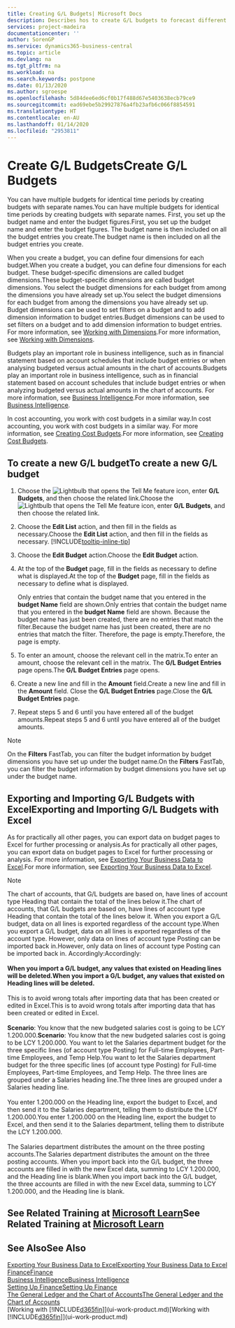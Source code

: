 ```yaml
---
title: Creating G/L Budgets| Microsoft Docs
description: Describes hos to create G/L budgets to forecast different financial activities and assign dimensions for business intelligence purposes.
services: project-madeira
documentationcenter: ''
author: SorenGP
ms.service: dynamics365-business-central
ms.topic: article
ms.devlang: na
ms.tgt_pltfrm: na
ms.workload: na
ms.search.keywords: postpone
ms.date: 01/13/2020
ms.author: sgroespe
ms.openlocfilehash: 5d84dee6ed6cf0b17f488d67e5403638ecb79ce9
ms.sourcegitcommit: ead69ebe5b29927876a4fb23afb6c066f8854591
ms.translationtype: HT
ms.contentlocale: en-AU
ms.lasthandoff: 01/14/2020
ms.locfileid: "2953811"
---
```

# <a name="create-gl-budgets"></a><span data-ttu-id="0a2c8-103">Create G/L Budgets</span><span class="sxs-lookup"><span data-stu-id="0a2c8-103">Create G/L Budgets</span></span>
<span data-ttu-id="0a2c8-104">You can have multiple budgets for identical time periods by creating budgets with separate names.</span><span class="sxs-lookup"><span data-stu-id="0a2c8-104">You can have multiple budgets for identical time periods by creating budgets with separate names.</span></span> <span data-ttu-id="0a2c8-105">First, you set up the budget name and enter the budget figures.</span><span class="sxs-lookup"><span data-stu-id="0a2c8-105">First, you set up the budget name and enter the budget figures.</span></span> <span data-ttu-id="0a2c8-106">The budget name is then included on all the budget entries you create.</span><span class="sxs-lookup"><span data-stu-id="0a2c8-106">The budget name is then included on all the budget entries you create.</span></span>  

<span data-ttu-id="0a2c8-107">When you create a budget, you can define four dimensions for each budget.</span><span class="sxs-lookup"><span data-stu-id="0a2c8-107">When you create a budget, you can define four dimensions for each budget.</span></span> <span data-ttu-id="0a2c8-108">These budget-specific dimensions are called budget dimensions.</span><span class="sxs-lookup"><span data-stu-id="0a2c8-108">These budget-specific dimensions are called budget dimensions.</span></span> <span data-ttu-id="0a2c8-109">You select the budget dimensions for each budget from among the dimensions you have already set up.</span><span class="sxs-lookup"><span data-stu-id="0a2c8-109">You select the budget dimensions for each budget from among the dimensions you have already set up.</span></span> <span data-ttu-id="0a2c8-110">Budget dimensions can be used to set filters on a budget and to add dimension information to budget entries.</span><span class="sxs-lookup"><span data-stu-id="0a2c8-110">Budget dimensions can be used to set filters on a budget and to add dimension information to budget entries.</span></span> <span data-ttu-id="0a2c8-111">For more information, see [Working with Dimensions](finance-dimensions.md).</span><span class="sxs-lookup"><span data-stu-id="0a2c8-111">For more information, see [Working with Dimensions](finance-dimensions.md).</span></span>

<span data-ttu-id="0a2c8-112">Budgets play an important role in business intelligence, such as in financial statement based on account schedules that include budget entries or when analysing budgeted versus actual amounts in the chart of accounts.</span><span class="sxs-lookup"><span data-stu-id="0a2c8-112">Budgets play an important role in business intelligence, such as in financial statement based on account schedules that include budget entries or when analyzing budgeted versus actual amounts in the chart of accounts.</span></span> <span data-ttu-id="0a2c8-113">For more information, see [Business Intelligence](bi.md).</span><span class="sxs-lookup"><span data-stu-id="0a2c8-113">For more information, see [Business Intelligence](bi.md).</span></span>

<span data-ttu-id="0a2c8-114">In cost accounting, you work with cost budgets in a similar way.</span><span class="sxs-lookup"><span data-stu-id="0a2c8-114">In cost accounting, you work with cost budgets in a similar way.</span></span> <span data-ttu-id="0a2c8-115">For more information, see [Creating Cost Budgets](finance-create-cost-budgets.md).</span><span class="sxs-lookup"><span data-stu-id="0a2c8-115">For more information, see [Creating Cost Budgets](finance-create-cost-budgets.md).</span></span>    

## <a name="to-create-a-new-gl-budget"></a><span data-ttu-id="0a2c8-116">To create a new G/L budget</span><span class="sxs-lookup"><span data-stu-id="0a2c8-116">To create a new G/L budget</span></span>  
1. <span data-ttu-id="0a2c8-117">Choose the ![Lightbulb that opens the Tell Me feature](media/ui-search/search_small.png "Tell me what you want to do") icon, enter **G/L Budgets**, and then choose the related link.</span><span class="sxs-lookup"><span data-stu-id="0a2c8-117">Choose the ![Lightbulb that opens the Tell Me feature](media/ui-search/search_small.png "Tell me what you want to do") icon, enter **G/L Budgets**, and then choose the related link.</span></span>  
2. <span data-ttu-id="0a2c8-118">Choose the **Edit List** action, and then fill in the fields as necessary.</span><span class="sxs-lookup"><span data-stu-id="0a2c8-118">Choose the **Edit List** action, and then fill in the fields as necessary.</span></span> [!INCLUDE[tooltip-inline-tip](includes/tooltip-inline-tip_md.md)]  
3. <span data-ttu-id="0a2c8-119">Choose the **Edit Budget** action.</span><span class="sxs-lookup"><span data-stu-id="0a2c8-119">Choose the **Edit Budget** action.</span></span>
4. <span data-ttu-id="0a2c8-120">At the top of the **Budget** page, fill in the fields as necessary to define what is displayed.</span><span class="sxs-lookup"><span data-stu-id="0a2c8-120">At the top of the **Budget** page, fill in the fields as necessary to define what is displayed.</span></span>  

    <span data-ttu-id="0a2c8-121">Only entries that contain the budget name that you entered in the **budget Name** field are shown.</span><span class="sxs-lookup"><span data-stu-id="0a2c8-121">Only entries that contain the budget name that you entered in the **budget Name** field are shown.</span></span> <span data-ttu-id="0a2c8-122">Because the budget name has just been created, there are no entries that match the filter.</span><span class="sxs-lookup"><span data-stu-id="0a2c8-122">Because the budget name has just been created, there are no entries that match the filter.</span></span> <span data-ttu-id="0a2c8-123">Therefore, the page is empty.</span><span class="sxs-lookup"><span data-stu-id="0a2c8-123">Therefore, the page is empty.</span></span>  
5. <span data-ttu-id="0a2c8-124">To enter an amount, choose the relevant cell in the matrix.</span><span class="sxs-lookup"><span data-stu-id="0a2c8-124">To enter an amount, choose the relevant cell in the matrix.</span></span> <span data-ttu-id="0a2c8-125">The **G/L Budget Entries** page opens.</span><span class="sxs-lookup"><span data-stu-id="0a2c8-125">The **G/L Budget Entries** page opens.</span></span>  
6. <span data-ttu-id="0a2c8-126">Create a new line and fill in the **Amount** field.</span><span class="sxs-lookup"><span data-stu-id="0a2c8-126">Create a new line and fill in the **Amount** field.</span></span> <span data-ttu-id="0a2c8-127">Close the **G/L Budget Entries** page.</span><span class="sxs-lookup"><span data-stu-id="0a2c8-127">Close the **G/L Budget Entries** page.</span></span>  
7. <span data-ttu-id="0a2c8-128">Repeat steps 5 and 6 until you have entered all of the budget amounts.</span><span class="sxs-lookup"><span data-stu-id="0a2c8-128">Repeat steps 5 and 6 until you have entered all of the budget amounts.</span></span>  

> [!NOTE]  
>  <span data-ttu-id="0a2c8-129">On the **Filters** FastTab, you can filter the budget information by budget dimensions you have set up under the budget name.</span><span class="sxs-lookup"><span data-stu-id="0a2c8-129">On the **Filters** FastTab, you can filter the budget information by budget dimensions you have set up under the budget name.</span></span>

## <a name="exporting-and-importing-gl-budgets-with-excel"></a><span data-ttu-id="0a2c8-130">Exporting and Importing G/L Budgets with Excel</span><span class="sxs-lookup"><span data-stu-id="0a2c8-130">Exporting and Importing G/L Budgets with Excel</span></span>
<span data-ttu-id="0a2c8-131">As for practically all other pages, you can export data on budget pages to Excel for further processing or analysis.</span><span class="sxs-lookup"><span data-stu-id="0a2c8-131">As for practically all other pages, you can export data on budget pages to Excel for further processing or analysis.</span></span> <span data-ttu-id="0a2c8-132">For more information, see [Exporting Your Business Data to Excel](about-export-data.md).</span><span class="sxs-lookup"><span data-stu-id="0a2c8-132">For more information, see [Exporting Your Business Data to Excel](about-export-data.md).</span></span>

> [!NOTE]
> <span data-ttu-id="0a2c8-133">The chart of accounts, that G/L budgets are based on, have lines of account type Heading that contain the total of the lines below it.</span><span class="sxs-lookup"><span data-stu-id="0a2c8-133">The chart of accounts, that G/L budgets are based on, have lines of account type Heading that contain the total of the lines below it.</span></span> <span data-ttu-id="0a2c8-134">When you export a G/L budget, data on all lines is exported regardless of the account type.</span><span class="sxs-lookup"><span data-stu-id="0a2c8-134">When you export a G/L budget, data on all lines is exported regardless of the account type.</span></span> <span data-ttu-id="0a2c8-135">However, only data on lines of account type Posting can be imported back in.</span><span class="sxs-lookup"><span data-stu-id="0a2c8-135">However, only data on lines of account type Posting can be imported back in.</span></span> <span data-ttu-id="0a2c8-136">Accordingly:</span><span class="sxs-lookup"><span data-stu-id="0a2c8-136">Accordingly:</span></span> <br /><br /> <span data-ttu-id="0a2c8-137">**When you import a G/L budget, any values that existed on Heading lines will be deleted.**</span><span class="sxs-lookup"><span data-stu-id="0a2c8-137">**When you import a G/L budget, any values that existed on Heading lines will be deleted.**</span></span> <br /><br /> <span data-ttu-id="0a2c8-138">This is to avoid wrong totals after importing data that has been created or edited in Excel.</span><span class="sxs-lookup"><span data-stu-id="0a2c8-138">This is to avoid wrong totals after importing data that has been created or edited in Excel.</span></span><br /><br /> <span data-ttu-id="0a2c8-139">**Scenario**: You know that the new budgeted salaries cost is going to be LCY 1.200.000.</span><span class="sxs-lookup"><span data-stu-id="0a2c8-139">**Scenario**: You know that the new budgeted salaries cost is going to be LCY 1.200.000.</span></span> <span data-ttu-id="0a2c8-140">You want to let the Salaries department budget for the three specific lines (of account type Posting) for Full-time Employees, Part-time Employees, and Temp Help.</span><span class="sxs-lookup"><span data-stu-id="0a2c8-140">You want to let the Salaries department budget for the three specific lines (of account type Posting) for Full-time Employees, Part-time Employees, and Temp Help.</span></span> <span data-ttu-id="0a2c8-141">The three lines are grouped under a Salaries heading line.</span><span class="sxs-lookup"><span data-stu-id="0a2c8-141">The three lines are grouped under a Salaries heading line.</span></span><br /><br /><span data-ttu-id="0a2c8-142">You enter 1.200.000 on the Heading line, export the budget to Excel, and then send it to the Salaries department, telling them to distribute the LCY 1.200.000.</span><span class="sxs-lookup"><span data-stu-id="0a2c8-142">You enter 1.200.000 on the Heading line, export the budget to Excel, and then send it to the Salaries department, telling them to distribute the LCY 1.200.000.</span></span><br /><br /> <span data-ttu-id="0a2c8-143">The Salaries department distributes the amount on the three posting accounts.</span><span class="sxs-lookup"><span data-stu-id="0a2c8-143">The Salaries department distributes the amount on the three posting accounts.</span></span> <span data-ttu-id="0a2c8-144">When you import back into the G/L budget, the three accounts are filled in with the new Excel data, summing to LCY 1.200.000, and the Heading line is blank.</span><span class="sxs-lookup"><span data-stu-id="0a2c8-144">When you import back into the G/L budget, the three accounts are filled in with the new Excel data, summing to LCY 1.200.000, and the Heading line is blank.</span></span>

## <a name="see-related-training-at-microsoft-learnlearnmodulesbudgets-exchange-rates-dynamics-365-business-centralindex"></a><span data-ttu-id="0a2c8-145">See Related Training at [Microsoft Learn](/learn/modules/budgets-exchange-rates-dynamics-365-business-central/index)</span><span class="sxs-lookup"><span data-stu-id="0a2c8-145">See Related Training at [Microsoft Learn](/learn/modules/budgets-exchange-rates-dynamics-365-business-central/index)</span></span>

## <a name="see-also"></a><span data-ttu-id="0a2c8-146">See Also</span><span class="sxs-lookup"><span data-stu-id="0a2c8-146">See Also</span></span>
[<span data-ttu-id="0a2c8-147">Exporting Your Business Data to Excel</span><span class="sxs-lookup"><span data-stu-id="0a2c8-147">Exporting Your Business Data to Excel</span></span>](about-export-data.md)  
[<span data-ttu-id="0a2c8-148">Finance</span><span class="sxs-lookup"><span data-stu-id="0a2c8-148">Finance</span></span>](finance.md)  
[<span data-ttu-id="0a2c8-149">Business Intelligence</span><span class="sxs-lookup"><span data-stu-id="0a2c8-149">Business Intelligence</span></span>](bi.md)  
[<span data-ttu-id="0a2c8-150">Setting Up Finance</span><span class="sxs-lookup"><span data-stu-id="0a2c8-150">Setting Up Finance</span></span>](finance-setup-finance.md)  
[<span data-ttu-id="0a2c8-151">The General Ledger and the Chart of Accounts</span><span class="sxs-lookup"><span data-stu-id="0a2c8-151">The General Ledger and the Chart of Accounts</span></span>](finance-general-ledger.md)  
<span data-ttu-id="0a2c8-152">[Working with [!INCLUDE[d365fin](includes/d365fin_md.md)]](ui-work-product.md)</span><span class="sxs-lookup"><span data-stu-id="0a2c8-152">[Working with [!INCLUDE[d365fin](includes/d365fin_md.md)]](ui-work-product.md)</span></span>  
